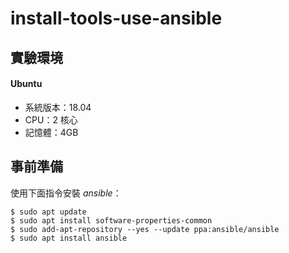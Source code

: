 # install-tools-use-ansible

## 實驗環境

#### Ubuntu 

- 系統版本：18.04
- CPU：2 核心
- 記憶體：4GB

## 事前準備

使用下面指令安裝 *ansible*：

```
$ sudo apt update
$ sudo apt install software-properties-common
$ sudo add-apt-repository --yes --update ppa:ansible/ansible
$ sudo apt install ansible
```

